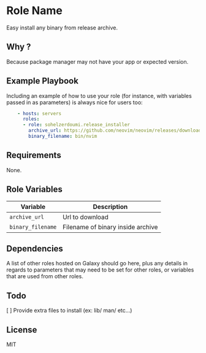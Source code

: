 Role Name
=========

Easy install any binary from release archive.


Why ?
---

Because package manager may not have your app or expected version.


Example Playbook
----------------

Including an example of how to use your role (for instance, with variables passed in as parameters) is always nice for users too:

```yml
    - hosts: servers
      roles:
      - role: sohelzerdoumi.release_installer
        archive_url: https://github.com/neovim/neovim/releases/download/v0.9.5/nvim-linux64.tar.gz
        binary_filename: bin/nvim
```

Requirements
------------

None.

Role Variables
--------------

| Variable              | Description                       |
|-------------------------------------|-----------------------------------------------------------------|
| `archive_url`          | Url to download |
| `binary_filename` | Filename of binary inside archive |

Dependencies
------------

A list of other roles hosted on Galaxy should go here, plus any details in regards to parameters that may need to be set for other roles, or variables that are used from other roles.


Todo
-----

[ ] Provide extra files to install (ex: lib/ man/ etc...)


License
-------

MIT

